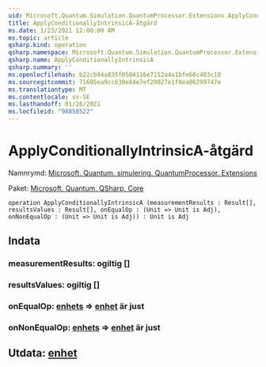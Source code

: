 ```yaml
---
uid: Microsoft.Quantum.Simulation.QuantumProcessor.Extensions.ApplyConditionallyIntrinsicA
title: ApplyConditionallyIntrinsicA-åtgärd
ms.date: 1/23/2021 12:00:00 AM
ms.topic: article
qsharp.kind: operation
qsharp.namespace: Microsoft.Quantum.Simulation.QuantumProcessor.Extensions
qsharp.name: ApplyConditionallyIntrinsicA
qsharp.summary: ''
ms.openlocfilehash: b22cb94a835f0504116e7152a4a1bfe66c483c10
ms.sourcegitcommit: 71605ea9cc630e84e7ef29027e1f0ea06299747e
ms.translationtype: MT
ms.contentlocale: sv-SE
ms.lasthandoff: 01/26/2021
ms.locfileid: "98858522"
---
```

# <a name="applyconditionallyintrinsica-operation"></a>ApplyConditionallyIntrinsicA-åtgärd

Namnrymd: [Microsoft. Quantum. simulering. QuantumProcessor. Extensions](xref:Microsoft.Quantum.Simulation.QuantumProcessor.Extensions)

Paket: [Microsoft. Quantum. QSharp. Core](https://nuget.org/packages/Microsoft.Quantum.QSharp.Core)




```qsharp
operation ApplyConditionallyIntrinsicA (measurementResults : Result[], resultsValues : Result[], onEqualOp : (Unit => Unit is Adj), onNonEqualOp : (Unit => Unit is Adj)) : Unit is Adj
```


## <a name="input"></a>Indata

### <a name="measurementresults--__invalidresult__"></a>measurementResults: __ogiltig <Result>__[]




### <a name="resultsvalues--__invalidresult__"></a>resultsValues: __ogiltig <Result>__[]




### <a name="onequalop--unit--unit--is-adj"></a>onEqualOp: [enhets](xref:microsoft.quantum.lang-ref.unit) => [enhet](xref:microsoft.quantum.lang-ref.unit)  är just




### <a name="onnonequalop--unit--unit--is-adj"></a>onNonEqualOp: [enhets](xref:microsoft.quantum.lang-ref.unit) => [enhet](xref:microsoft.quantum.lang-ref.unit)  är just





## <a name="output--unit"></a>Utdata: [enhet](xref:microsoft.quantum.lang-ref.unit)

